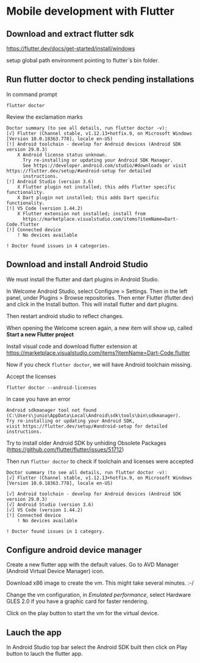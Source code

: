 # Mobile development with Flutter

## Download and extract flutter sdk

https://flutter.dev/docs/get-started/install/windows

setup global path environment pointing to flutter´s bin folder.

## Run flutter doctor to check pending installations

In command prompt 
```
flutter doctor
```
Review the exclamation marks
```
Doctor summary (to see all details, run flutter doctor -v):
[√] Flutter (Channel stable, v1.12.13+hotfix.9, on Microsoft Windows [Version 10.0.18363.778], locale en-US)
[!] Android toolchain - develop for Android devices (Android SDK version 29.0.3)
    X Android license status unknown.
      Try re-installing or updating your Android SDK Manager.
      See https://developer.android.com/studio/#downloads or visit https://flutter.dev/setup/#android-setup for detailed
      instructions.
[!] Android Studio (version 3.6)
    X Flutter plugin not installed; this adds Flutter specific functionality.
    X Dart plugin not installed; this adds Dart specific functionality.
[!] VS Code (version 1.44.2)
    X Flutter extension not installed; install from
      https://marketplace.visualstudio.com/items?itemName=Dart-Code.flutter
[!] Connected device
    ! No devices available

! Doctor found issues in 4 categories.
```
## Download and install Android Studio

We must install the flutter and dart plugins in Android Studio.

In Welcome Android Studio, select Configure > Settings.
Then in the left panel, under Plugins > Browse repositories. 
Then enter Flutter (flutter.dev) and click in the Install button. This will install flutter and dart plugins.

Then restart android studio to reflect changes.

When opening the Welcome screen again, a new item will show up, called
**Start a new Flutter project**

Install visual code and download flutter extension at https://marketplace.visualstudio.com/items?itemName=Dart-Code.flutter

Now if you check `flutter doctor`, we will have Android toolchain missing.

Accept the licenses
```
flutter doctor --android-licenses
```

In case you have an error 
```
Android sdkmanager tool not found (C:\Users\junio\AppData\Local\Android\sdk\tools\bin\sdkmanager).
Try re-installing or updating your Android SDK,
visit https://flutter.dev/setup/#android-setup for detailed instructions.
```
Try to install older Android SDK by unhiding Obsolete Packages (https://github.com/flutter/flutter/issues/51712)

Then run `flutter doctor` to check if toolchain and licenses were accepted
```
Doctor summary (to see all details, run flutter doctor -v):
[√] Flutter (Channel stable, v1.12.13+hotfix.9, on Microsoft Windows [Version 10.0.18363.778], locale en-US)

[√] Android toolchain - develop for Android devices (Android SDK version 29.0.3)
[√] Android Studio (version 3.6)
[√] VS Code (version 1.44.2)
[!] Connected device
    ! No devices available

! Doctor found issues in 1 category.
```

## Configure android device manager

Create a new flutter app with the default values. Go to AVD Manager (Android Virtual Device Manager) icon.

Download x86 image to create the vm. This might take several minutes. :-/

Change the vm configuration, in *Emulated performance*, select Hardware GLES 2.0 if you have a graphic card for faster rendering.

Click on the play button to start the vm for the virtual device.

## Lauch the app

In Android Studio top bar select the Android SDK built then click on Play button to lauch the flutter app.
